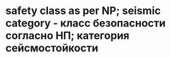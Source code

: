 # safety class as per NP; seismic category - класс безопасности согласно НП; категория сейсмостойкости
